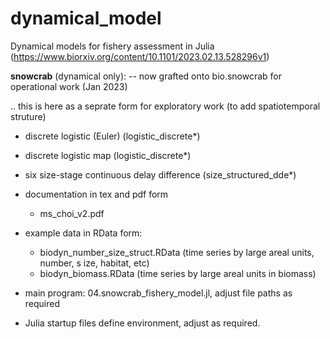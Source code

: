 # dynamical_model

Dynamical models for fishery assessment in Julia
(https://www.biorxiv.org/content/10.1101/2023.02.13.528296v1)

**snowcrab** (dynamical only): -- now grafted onto bio.snowcrab for operational work (Jan 2023) 

.. this is here as a seprate form for exploratory work (to add spatiotemporal struture)

- discrete logistic (Euler) (logistic_discrete\*)
- discrete logistic map (logistic_discrete\*)
- six size-stage continuous delay difference (size_structured_dde\*)

- documentation in tex and pdf form
    - ms_choi_v2.pdf

- example data in RData form: 
    - biodyn_number_size_struct.RData (time series by large areal units, number, s
ize, habitat, etc)
    - biodyn_biomass.RData (time series by large areal units in biomass)
    
- main program: 04.snowcrab_fishery_model.jl, adjust file paths as required

- Julia startup files define environment, adjust as required.



